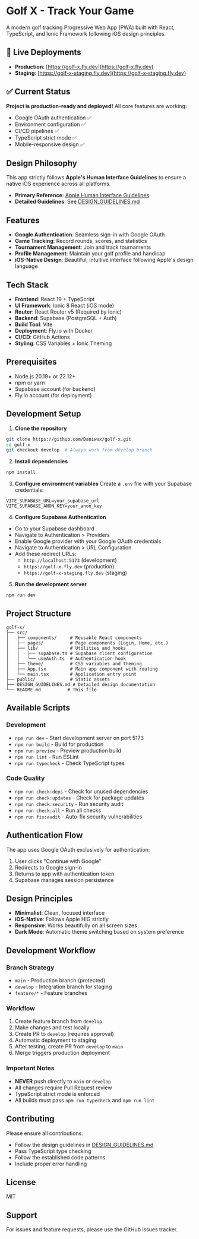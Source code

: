 # Golf X - Track Your Game

A modern golf tracking Progressive Web App (PWA) built with React, TypeScript, and Ionic Framework following iOS design principles.

## 🚀 Live Deployments

- **Production**: [https://golf-x.fly.dev](https://golf-x.fly.dev)
- **Staging**: [https://golf-x-staging.fly.dev](https://golf-x-staging.fly.dev)

## ✅ Current Status

**Project is production-ready and deployed!** All core features are working:
- Google OAuth authentication ✅
- Environment configuration ✅
- CI/CD pipelines ✅
- TypeScript strict mode ✅
- Mobile-responsive design ✅

## Design Philosophy

This app strictly follows **Apple's Human Interface Guidelines** to ensure a native iOS experience across all platforms.

- **Primary Reference**: [Apple Human Interface Guidelines](https://developer.apple.com/design/human-interface-guidelines/)
- **Detailed Guidelines**: See [DESIGN_GUIDELINES.md](./DESIGN_GUIDELINES.md)

## Features

- **Google Authentication**: Seamless sign-in with Google OAuth
- **Game Tracking**: Record rounds, scores, and statistics
- **Tournament Management**: Join and track tournaments
- **Profile Management**: Maintain your golf profile and handicap
- **iOS-Native Design**: Beautiful, intuitive interface following Apple's design language

## Tech Stack

- **Frontend**: React 19 + TypeScript
- **UI Framework**: Ionic 8 React (iOS mode)
- **Router**: React Router v5 (Required by Ionic)
- **Backend**: Supabase (PostgreSQL + Auth)
- **Build Tool**: Vite
- **Deployment**: Fly.io with Docker
- **CI/CD**: GitHub Actions
- **Styling**: CSS Variables + Ionic Theming

## Prerequisites

- Node.js 20.19+ or 22.12+
- npm or yarn
- Supabase account (for backend)
- Fly.io account (for deployment)

## Development Setup

1. **Clone the repository**
```bash
git clone https://github.com/Daniwax/golf-x.git
cd golf-x
git checkout develop  # Always work from develop branch
```

2. **Install dependencies**
```bash
npm install
```

3. **Configure environment variables**
Create a `.env` file with your Supabase credentials:
```env
VITE_SUPABASE_URL=your_supabase_url
VITE_SUPABASE_ANON_KEY=your_anon_key
```

4. **Configure Supabase Authentication**
- Go to your Supabase dashboard
- Navigate to Authentication > Providers
- Enable Google provider with your Google OAuth credentials
- Navigate to Authentication > URL Configuration
- Add these redirect URLs:
  - `http://localhost:5173` (development)
  - `https://golf-x.fly.dev` (production)
  - `https://golf-x-staging.fly.dev` (staging)

5. **Run the development server**
```bash
npm run dev
```

## Project Structure

```
golf-x/
├── src/
│   ├── components/     # Reusable React components
│   ├── pages/          # Page components (Login, Home, etc.)
│   ├── lib/            # Utilities and hooks
│   │   ├── supabase.ts # Supabase client configuration
│   │   └── useAuth.ts  # Authentication hook
│   ├── theme/          # CSS variables and theming
│   ├── App.tsx         # Main app component with routing
│   └── main.tsx        # Application entry point
├── public/             # Static assets
├── DESIGN_GUIDELINES.md # Detailed design documentation
└── README.md          # This file
```

## Available Scripts

### Development
- `npm run dev` - Start development server on port 5173
- `npm run build` - Build for production
- `npm run preview` - Preview production build
- `npm run lint` - Run ESLint
- `npm run typecheck` - Check TypeScript types

### Code Quality
- `npm run check:deps` - Check for unused dependencies
- `npm run check:updates` - Check for package updates
- `npm run check:security` - Run security audit
- `npm run check:all` - Run all checks
- `npm run fix:audit` - Auto-fix security vulnerabilities

## Authentication Flow

The app uses Google OAuth exclusively for authentication:
1. User clicks "Continue with Google"
2. Redirects to Google sign-in
3. Returns to app with authentication token
4. Supabase manages session persistence

## Design Principles

- **Minimalist**: Clean, focused interface
- **iOS-Native**: Follows Apple HIG strictly
- **Responsive**: Works beautifully on all screen sizes
- **Dark Mode**: Automatic theme switching based on system preference

## Development Workflow

### Branch Strategy
- `main` - Production branch (protected)
- `develop` - Integration branch for staging
- `feature/*` - Feature branches

### Workflow
1. Create feature branch from `develop`
2. Make changes and test locally
3. Create PR to `develop` (requires approval)
4. Automatic deployment to staging
5. After testing, create PR from `develop` to `main`
6. Merge triggers production deployment

### Important Notes
- **NEVER** push directly to `main` or `develop`
- All changes require Pull Request review
- TypeScript strict mode is enforced
- All builds must pass `npm run typecheck` and `npm run lint`

## Contributing

Please ensure all contributions:
- Follow the design guidelines in [DESIGN_GUIDELINES.md](./DESIGN_GUIDELINES.md)
- Pass TypeScript type checking
- Follow the established code patterns
- Include proper error handling

## License

MIT

## Support

For issues and feature requests, please use the GitHub issues tracker.